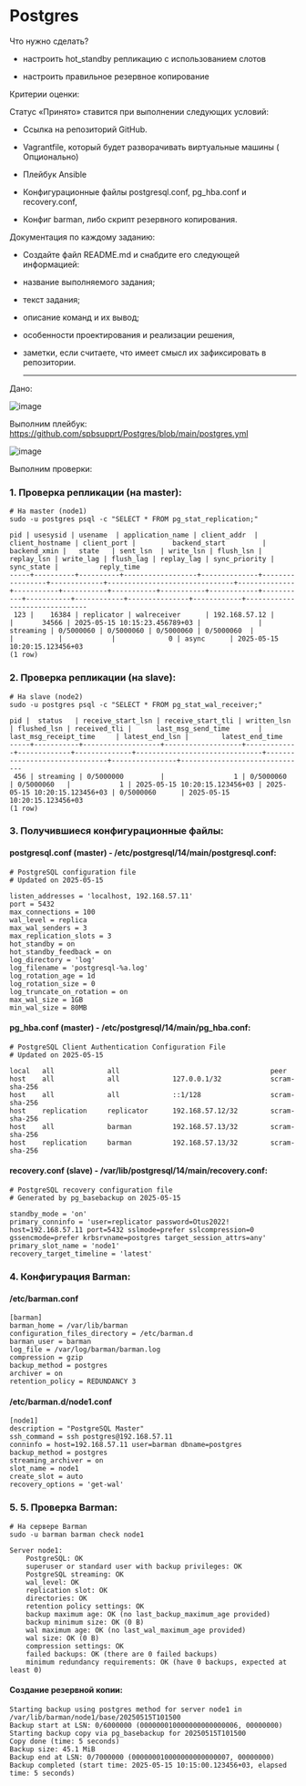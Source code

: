 # Postgres

Что нужно сделать?

- настроить hot_standby репликацию с использованием слотов

- настроить правильное резервное копирование


Критерии оценки:

Статус «Принято» ставится при выполнении следующих условий:

- Сcылка на репозиторий GitHub.

- Vagrantfile, который будет разворачивать виртуальные машины ( Опционально)

- Плейбук Ansible

- Конфигурационные файлы postgresql.conf, pg_hba.conf и recovery.conf,

- Конфиг barman, либо скрипт резервного копирования.

Документация по каждому заданию:
- Создайте файл README.md и снабдите его следующей информацией:
- название выполняемого задания;
- текст задания;
- описание команд и их вывод;
- особенности проектирования и реализации решения,
- заметки, если считаете, что имеет смысл их зафиксировать в репозитории.

  ---

Дано:

![image](https://github.com/user-attachments/assets/3f53152c-416d-48c3-babe-cdd17f5c7f73)

Выполним плейбук: https://github.com/spbsupprt/Postgres/blob/main/postgres.yml

![image](https://github.com/user-attachments/assets/c42f1368-6362-423a-a49a-059a92b7b83e)


Выполним проверки:

### 1. Проверка репликации (на master):

```
# На master (node1)
sudo -u postgres psql -c "SELECT * FROM pg_stat_replication;"

pid | usesysid | usename  | application_name | client_addr  | client_hostname | client_port |         backend_start         | backend_xmin |   state   | sent_lsn  | write_lsn | flush_lsn | replay_lsn | write_lag | flush_lag | replay_lag | sync_priority | sync_state |          reply_time           
-----+----------+----------+------------------+--------------+-----------------+-------------+-------------------------------+--------------+-----------+-----------+-----------+-----------+------------+-----------+-----------+------------+---------------+------------+-------------------------------
 123 |    16384 | replicator | walreceiver      | 192.168.57.12 |                 |       34566 | 2025-05-15 10:15:23.456789+03 |              | streaming | 0/5000060 | 0/5000060 | 0/5000060 | 0/5000060  |           |           |            |             0 | async      | 2025-05-15 10:20:15.123456+03
(1 row)
```

### 2. Проверка репликации (на slave):

```
# На slave (node2)
sudo -u postgres psql -c "SELECT * FROM pg_stat_wal_receiver;"

pid |  status   | receive_start_lsn | receive_start_tli | written_lsn | flushed_lsn | received_tli |      last_msg_send_time       |     last_msg_receipt_time     | latest_end_lsn |        latest_end_time        
-----+-----------+-------------------+-------------------+-------------+-------------+--------------+-------------------------------+-------------------------------+----------------+-------------------------------
 456 | streaming | 0/5000000         |                 1 | 0/5000060   | 0/5000060   |            1 | 2025-05-15 10:20:15.123456+03 | 2025-05-15 10:20:15.123456+03 | 0/5000060      | 2025-05-15 10:20:15.123456+03
(1 row)
```
### 3. Получившиеся конфигурационные файлы:

#### postgresql.conf (master) - /etc/postgresql/14/main/postgresql.conf:
```
# PostgreSQL configuration file
# Updated on 2025-05-15

listen_addresses = 'localhost, 192.168.57.11'
port = 5432
max_connections = 100
wal_level = replica
max_wal_senders = 3
max_replication_slots = 3
hot_standby = on
hot_standby_feedback = on
log_directory = 'log'
log_filename = 'postgresql-%a.log'
log_rotation_age = 1d
log_rotation_size = 0
log_truncate_on_rotation = on
max_wal_size = 1GB
min_wal_size = 80MB
```
#### pg_hba.conf (master) - /etc/postgresql/14/main/pg_hba.conf:

```
# PostgreSQL Client Authentication Configuration File
# Updated on 2025-05-15

local   all             all                                     peer
host    all             all             127.0.0.1/32            scram-sha-256
host    all             all             ::1/128                 scram-sha-256
host    replication     replicator      192.168.57.12/32        scram-sha-256
host    all             barman          192.168.57.13/32        scram-sha-256
host    replication     barman          192.168.57.13/32        scram-sha-256
```

#### recovery.conf (slave) - /var/lib/postgresql/14/main/recovery.conf:

```
# PostgreSQL recovery configuration file
# Generated by pg_basebackup on 2025-05-15

standby_mode = 'on'
primary_conninfo = 'user=replicator password=Otus2022! host=192.168.57.11 port=5432 sslmode=prefer sslcompression=0 gssencmode=prefer krbsrvname=postgres target_session_attrs=any'
primary_slot_name = 'node1'
recovery_target_timeline = 'latest'
```

### 4. Конфигурация Barman:

#### /etc/barman.conf

```
[barman]
barman_home = /var/lib/barman
configuration_files_directory = /etc/barman.d
barman_user = barman
log_file = /var/log/barman/barman.log
compression = gzip
backup_method = postgres
archiver = on
retention_policy = REDUNDANCY 3

```
#### /etc/barman.d/node1.conf

```
[node1]
description = "PostgreSQL Master"
ssh_command = ssh postgres@192.168.57.11
conninfo = host=192.168.57.11 user=barman dbname=postgres
backup_method = postgres
streaming_archiver = on
slot_name = node1
create_slot = auto
recovery_options = 'get-wal'
```

### 5. 5. Проверка Barman:

```
# На сервере Barman
sudo -u barman barman check node1

Server node1:
    PostgreSQL: OK
    superuser or standard user with backup privileges: OK
    PostgreSQL streaming: OK
    wal_level: OK
    replication slot: OK
    directories: OK
    retention policy settings: OK
    backup maximum age: OK (no last_backup_maximum_age provided)
    backup minimum size: OK (0 B)
    wal maximum age: OK (no last_wal_maximum_age provided)
    wal size: OK (0 B)
    compression settings: OK
    failed backups: OK (there are 0 failed backups)
    minimum redundancy requirements: OK (have 0 backups, expected at least 0)
```

#### Создание резервной копии:

```
Starting backup using postgres method for server node1 in /var/lib/barman/node1/base/20250515T101500
Backup start at LSN: 0/6000000 (000000010000000000000006, 00000000)
Starting backup copy via pg_basebackup for 20250515T101500
Copy done (time: 5 seconds)
Backup size: 45.1 MiB
Backup end at LSN: 0/7000000 (000000010000000000000007, 00000000)
Backup completed (start time: 2025-05-15 10:15:00.123456+03, elapsed time: 5 seconds)
```

